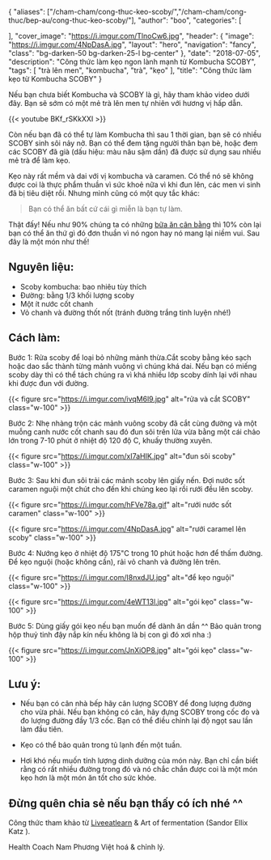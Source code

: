 
{
    "aliases": ["/cham-cham/cong-thuc-keo-scoby/","/cham-cham/cong-thuc/bep-au/cong-thuc-keo-scoby/"],
   "author": "boo",
   "categories": [

   ],
   "cover_image": "https://i.imgur.com/TlnoCw6.jpg",
  "header": {
    "image": "https://i.imgur.com/4NpDasA.jpg",
    "layout": "hero",
    "navigation": "fancy",
    "class": "bg-darken-50 bg-darken-25-l bg-center"
  },
   "date": "2018-07-05",
   "description": "Công thức làm kẹo ngon lành mạnh từ Kombucha SCOBY",
   "tags": [
            "trà lên men", "kombucha", "trà", "kẹo"
   ],
"title": "Công thức làm kẹo từ Kombucha SCOBY"
}

Nếu bạn chưa biết Kombucha và SCOBY là gì, hãy tham khảo video dưới đây. Bạn sẽ sớm có một mẻ trà lên men tự nhiên với hương vị hấp dẫn.

{{< youtube BKf_rSKkXXI >}}

Còn nếu bạn đã có thể tự làm Kombucha thì sau 1 thời gian, bạn sẽ có nhiều SCOBY sinh sôi nảy nở. Bạn có thể đem tặng người thân bạn bè, hoặc đem các SCOBY đã già (dấu hiệu: màu nâu sậm dần) đã được sử dụng sau nhiều mẻ trà để làm kẹo.

Kẹo này rất mềm và dai với vị kombucha và caramen. Có thể nó sẽ không được coi là thực phẩm thuần vì sức khoẻ nữa vì khi đun lên, các men vi sinh đã bị tiêu diệt rồi. Nhưng mình cũng có một quy tắc khác:

> Bạn có thể ăn bất cứ cái gì miễn là bạn tự làm.

Thật đấy! Nếu như 90% chúng ta có những [bữa ăn cân bằng](http://coachnamphuong.com/posts/dia-thuc-an/) thì 10% còn lại bạn có thể ăn thứ gì đó đơn thuần vì nó ngon hay nó mang lại niềm vui. Sau đây là một món như thế!

## Nguyên liệu:
- Scoby kombucha: bao nhiêu tùy thích
- Đường: bằng 1/3 khối lượng scoby
- Một ít nước cốt chanh
- Vỏ chanh và đường thốt nốt (tránh đường trắng tinh luyện nhé!)

## Cách làm:
Bước 1: Rửa scoby để loại bỏ những mảnh thừa.Cắt scoby bằng kéo sạch hoặc dao sắc thành từng mảnh vuông vì chúng khá dai. Nếu bạn có miếng scoby dày thì có thể tách chúng ra vì khá nhiều lớp scoby dính lại với nhau khi được đun với đường.

{{< figure src="https://i.imgur.com/ivqM6l9.jpg" alt="rửa và cắt SCOBY" class="w-100" >}}

Bước 2: Nhẹ nhàng trộn các mảnh vuông scoby đã cắt cùng đường và một muỗng canh nước cốt chanh
sau đó đun sôi trên lửa vừa bằng một cái chảo lớn trong 7-10 phút ở nhiệt độ 120 độ C, khuấy thường xuyên.

{{< figure src="https://i.imgur.com/xI7aHIK.jpg" alt="đun sôi scoby" class="w-100" >}}


Bước 3: Sau khi đun sôi trải các mảnh scoby lên giấy nến. Đợi nước sốt caramen nguội một chút cho đến khi chúng keo lại rồi rưới đều lên scoby.

{{< figure src="https://i.imgur.com/hFVe78a.gif" alt="rưới nước sốt caramen" class="w-100" >}}

{{< figure src="https://i.imgur.com/4NpDasA.jpg" alt="rưới caramel lên scoby" class="w-100" >}}

Bước 4: Nướng kẹo ở nhiệt độ 175"C trong 10 phút hoặc hơn để thấm đường. Để kẹo nguội (hoặc không cần), rải vỏ chanh và đường lên trên.

{{< figure src="https://i.imgur.com/I8nxdJU.jpg" alt="để kẹo nguội" class="w-100" >}}

{{< figure src="https://i.imgur.com/4eWT13l.jpg" alt="gói kẹo" class="w-100" >}}

Bước 5: Dùng giấy gói kẹo nếu bạn muốn để dành ăn dần ^^ Bảo quản trong hộp thuỷ tinh đậy nắp kín nếu không là bị con gì đó xơi nha :)

{{< figure src="https://i.imgur.com/JnXiOP8.jpg" alt="gói kẹo" class="w-100" >}}


## Lưu ý:
- Nếu bạn có cân nhà bếp hãy cân lượng SCOBY để đong lượng đường cho vừa phải. Nếu bạn không có cân, hãy đựng SCOBY trong cốc đo và đo lượng đường đầy 1/3 cốc. Bạn có thể điều chỉnh lại độ ngọt sau lần làm đầu tiên.

- Kẹo có thể bảo quản trong tủ lạnh đến một tuần.

- Hơi khó nếu muốn tính lượng dinh dưỡng của món này. Bạn chỉ cần biết rằng có rất nhiều đường trong đó và nó chắc chắn được coi là một món kẹo hơn là một món ăn tốt cho sức khỏe.

## Đừng quên chia sẻ nếu bạn thấy có ích nhé ^^

Công thức tham khảo từ [Liveeatlearn](https://www.liveeatlearn.com/kombucha-scoby-candy/) & Art of fermentation (Sandor Ellix Katz ).

Health Coach Nam Phương Việt hoá & chỉnh lý.
